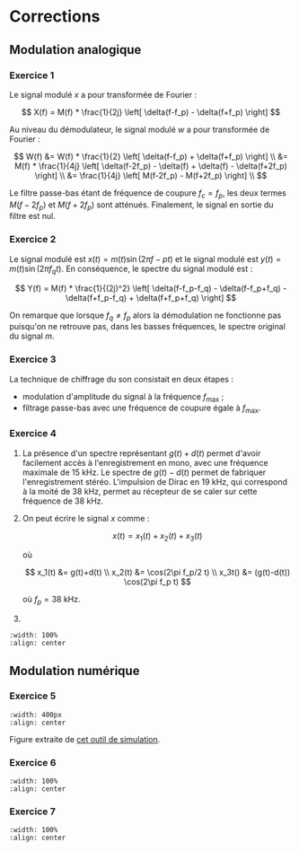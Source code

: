 # Corrections


## Modulation analogique

### Exercice 1

Le signal modulé $x$ a pour transformée de Fourier :

$$
X(f) = M(f) * \frac{1}{2j} \left[ \delta(f-f_p) - \delta(f+f_p) \right]
$$

Au niveau du démodulateur, le signal modulé $w$ a pour transformée de Fourier :

$$
W(f) &= W(f) * \frac{1}{2} \left[ \delta(f-f_p) + \delta(f+f_p) \right] \\
     &= M(f) * \frac{1}{4j} \left[ \delta(f-2f_p) - \delta(f) + \delta(f) - \delta(f+2f_p) \right] \\
     &= \frac{1}{4j} \left[ M(f-2f_p) - M(f+2f_p) \right] \\
$$

Le filtre passe-bas étant de fréquence de coupure $f_c=f_p$, les deux termes $M(f-2f_p)$ et $M(f+2f_p)$ sont atténués.
Finalement, le signal en sortie du filtre est nul.


### Exercice 2

Le signal modulé est $x(t) = m(t) \sin(2\pi f-p t)$ et le signal modulé est $y(t) = m(t) \sin(2\pi f_q t)$.
En conséquence, le spectre du signal modulé est :

$$
Y(f) = M(f) * \frac{1}{(2j)^2} \left[ \delta(f-f_p-f_q) - \delta(f-f_p+f_q) - \delta(f+f_p-f_q) + \delta(f+f_p+f_q) \right]
$$

On remarque que lorsque $f_q \neq f_p$ alors la démodulation ne fonctionne pas puisqu'on ne retrouve pas, dans les basses fréquences, le spectre original du signal $m$.


### Exercice 3

La technique de chiffrage du son consistait en deux étapes :
* modulation d'amplitude du signal à la fréquence $f_\text{max}$ ;
* filtrage passe-bas avec une fréquence de coupure égale à $f_\text{max}$.

### Exercice 4

1. La présence d'un spectre représentant $g(t)+d(t)$ permet d'avoir facilement accès à l'enregistrement en mono, avec une fréquence maximale de 15 kHz.
   Le spectre de $g(t)-d(t)$ permet de fabriquer l'enregistrement stéréo.
   L'impulsion de Dirac en 19 kHz, qui correspond à la moité de 38 kHz, permet au récepteur de se caler sur cette fréquence de 38 kHz.

2. On peut écrire le signal $x$ comme :

   $$
   x(t) = x_1(t) + x_2(t) + x_3(t)
   $$

   où

   $$
   x_1(t) &= g(t)+d(t) \\
   x_2(t) &= \cos(2\pi f_p/2 t) \\
   x_3t() &= (g(t)-d(t)) \cos(2\pi f_p t)
   $$

   où $f_p=38$ kHz.

3. 

  ```{image} mod4.png
  :width: 100%
  :align: center
  ```
   

## Modulation numérique

### Exercice 5

```{image} mod5.png
:width: 400px
:align: center
```

Figure extraite de [cet outil de simulation](https://vincmazet.github.io/spetsi/modulations-binaires.html).

### Exercice 6

```{image} mod6.png
:width: 100%
:align: center
```

### Exercice 7

```{image} mod7.png
:width: 100%
:align: center
```
